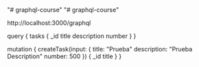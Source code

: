 "# graphql-course" 
"# graphql-course" 

http://localhost:3000/graphql

query {
  tasks {
    _id
    title
    description
    number
  }
}

mutation {
  createTask(input: {
    title: "Prueba"
    description: "Prueba Description"
    number: 500
  })
    {
    _id
      title
  }
}
